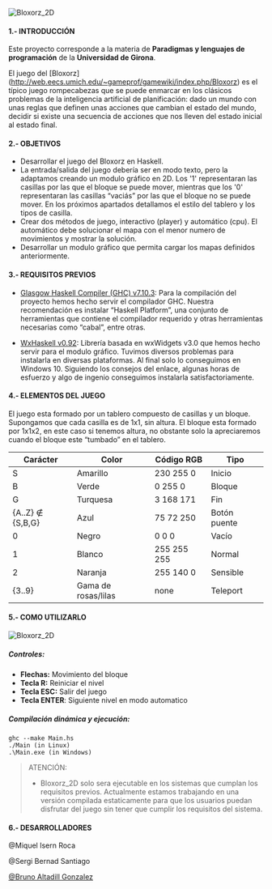 ![Bloxorz_2D](../master/docs/Bloxorz_2D.png?raw=true)
#### 1.- INTRODUCCIÓN

Este proyecto corresponde a la materia de **Paradigmas y lenguajes de programación** de la **Universidad de Girona**.

El juego del [Bloxorz] (http://web.eecs.umich.edu/~gameprof/gamewiki/index.php/Bloxorz) es el típico juego rompecabezas que se puede enmarcar en los clásicos problemas de la inteligencia artificial de planificación: dado un mundo con unas reglas que definen unas acciones que cambian el estado del mundo, decidir si existe una secuencia de acciones que nos lleven del estado inicial al estado final.

#### 2.- OBJETIVOS

- Desarrollar el juego del Bloxorz en Haskell.
- La entrada/salida del juego debería ser en modo texto, pero la adaptamos creando un modulo gráfico en 2D. Los '1' representaran las casillas por las que el bloque se puede mover, mientras que los '0' representaran las casillas “vaciás” por las que el bloque no se puede mover. En los próximos apartados detallamos el estilo del tablero y los tipos de casilla.
- Crear dos métodos de juego, interactivo (player) y automático (cpu). El automático debe solucionar el mapa con el menor numero de movimientos y mostrar la solución.
- Desarrollar un modulo gráfico que permita cargar los mapas definidos anteriormente.

#### 3.- REQUISITOS PREVIOS

- [Glasgow Haskell Compiler (GHC) v7.10.3](https://www.haskell.org/platform/): Para la compilación del proyecto hemos hecho servir el compilador GHC. Nuestra recomendación es instalar “Haskell Platform”, una conjunto de herramientas que contiene el compilador requerido y otras herramientas necesarias como “cabal”, entre otras.

- [WxHaskell v0.92](https://wiki.haskell.org/WxHaskell/Windows): Librería basada en wxWidgets v3.0 que hemos hecho servir para el modulo gráfico. Tuvimos diversos problemas para instalarla en diversas plataformas. Al final solo lo conseguimos en Windows 10. Siguiendo los consejos del enlace, algunas horas de esfuerzo y algo de ingenio conseguimos instalarla satisfactoriamente.

#### 4.- ELEMENTOS DEL JUEGO

El juego esta formado por un tablero compuesto de casillas y un bloque. Supongamos que cada casilla es de 1x1, sin altura. El bloque esta formado por 1x1x2, en este caso si tenemos altura, no obstante solo la apreciaremos cuando el bloque este “tumbado” en el tablero.

| Carácter | Color | Código RGB | Tipo |
| --- | --- | --- | --- |
| S | Amarillo | 230 255 0 | Inicio |
| B | Verde | 0 255 0 | Bloque |
| G | Turquesa | 3 168 171 | Fin |
| {A..Z} ∉ {S,B,G} | Azul | 75 72 250 | Botón puente |
| 0 | Negro | 0 0 0 | Vacío |
| 1 | Blanco | 255 255 255 | Normal |
| 2 | Naranja | 255 140 0 | Sensible |
| {3..9} | Gama de rosas/lilas | none | Teleport |


#### 5.- COMO UTILIZARLO

![Bloxorz_2D](../master/docs/gif_demostration.gif?raw=true)

##### Controles:
- **Flechas:** Movimiento del bloque
- **Tecla R:** Reiniciar el nivel
- **Tecla ESC:** Salir del juego
- **Tecla ENTER**: Siguiente nivel en modo automatico

##### Compilación dinámica y ejecución:
```
ghc --make Main.hs
./Main (in Linux)
.\Main.exe (in Windows)
```

> ATENCIÓN:
> - Bloxorz_2D solo sera ejecutable en los sistemas que cumplan los requisitos previos. Actualmente estamos trabajando en una versión compilada estaticamente para que los usuarios puedan disfrutar del juego sin tener que cumplir los requisitos del sistema.

#### 6.- DESARROLLADORES

@Miquel Isern Roca

@Sergi Bernad Santiago

[@Bruno Altadill Gonzalez](https://github.com/BrunoAltadill)
